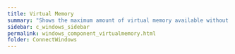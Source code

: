 ```yaml
---
title: Virtual Memory
summary: "Shows the maximum amount of virtual memory available without expanding the paging file."
sidebar: c_windows_sidebar
permalink: windows_component_virtualmemory.html
folder: ConnectWindows
---
```


